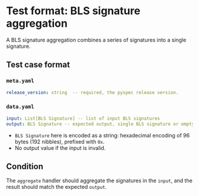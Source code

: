 # Test format: BLS signature aggregation

A BLS signature aggregation combines a series of signatures into a single signature.

## Test case format

### `meta.yaml`

```yaml
release_version: string  -- required, the pyspec release version.
```

### `data.yaml`

```yaml
input: List[BLS Signature] -- list of input BLS signatures
output: BLS Signature -- expected output, single BLS signature or empty.
```

- `BLS Signature` here is encoded as a string: hexadecimal encoding of 96 bytes (192 nibbles), prefixed with `0x`.
- No output value if the input is invalid.

## Condition

The `aggregate` handler should aggregate the signatures in the `input`, and the result should match the expected `output`.
